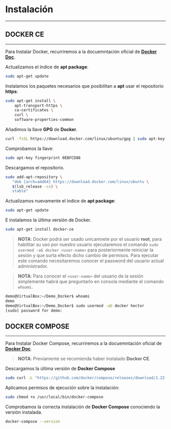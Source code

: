 # Instalación

--------------------------------------------------------------------------

## DOCKER CE

--------------------------------------------------------------------------

Para Instalar Docker, recurriremos a la docuemntación oficial de **[Docker Doc](https://docs.docker.com/install/linux/docker-ce/ubuntu/#os-requirements)**.

Actualizamos el índice de **apt package**:

```bash
sudo apt-get update
```

Instalamos los paquetes necesarios que posibilitan a **apt** usar el repositorio **https**: 

```bash
sudo apt-get install \
    apt-transport-https \
    ca-certificates \
    curl \
    software-properties-common
```

Añadimos la llave **GPG** de **Docker**.

```bash
curl -fsSL https://download.docker.com/linux/ubuntu/gpg | sudo apt-key add -
```

Comprobamos la llave:

```bash
sudo apt-key fingerprint 0EBFCD88
```

Descargamos el repositorio.

```bash
sudo add-apt-repository \
   "deb [arch=amd64] https://download.docker.com/linux/ubuntu \
   $(lsb_release -cs) \
   stable"
```

Actualizamos nuevamente el índice de **apt package**: 

```bash
sudo apt-get update
```

E instalamos la última versión de Docker.

```bash
sudo apt-get install docker-ce
```

> **NOTA**: Docker podrá ser usado unicamnete por el usuario **root**, para habilitar su uso por nuestro usuario ejecutaremos el comando `sudo usermod -aG docker <user-name>` para posteriormente reiniciar la sesión y que surta efecto dicho cambio de permisos. Para ejecutar este comando necesitaremos conocer el password del usuario actual administrador.

> **NOTA**: Para conocer el `<user-name>` del usuario de la sesión simplemente habrá que preguntarlo en consola mediante el comando `whoami`.


```bash
demo@VirtualBox:~/Demo_Docker$ whoami
demo
demo@VirtualBox:~/Demo_Docker$ sudo usermod -aG docker hector
[sudo] password for demo:
```

## DOCKER COMPOSE

--------------------------------------------------------------------------

Para Instalar Docker Compose, recurriremos a la docuemntación oficial de **[Docker Doc](https://docs.docker.com/compose/install/)**.

> **NOTA**: Previamente se recomienda haber instalado **Docker CE**.

Descargamos la última versión de **Docker Compose**

```bash
sudo curl -L "https://github.com/docker/compose/releases/download/1.22.0/docker-compose-$(uname -s)-$(uname -m)" -o /usr/local/bin/docker-compose
```

Aplicamos permisos de ejecución sobre la instalación:

```bash
sudo chmod +x /usr/local/bin/docker-compose
```

Comprobamos la correcta instalación de **Docker Compose** conociendo la versión instalada.

```bash
docker-compose --version
```